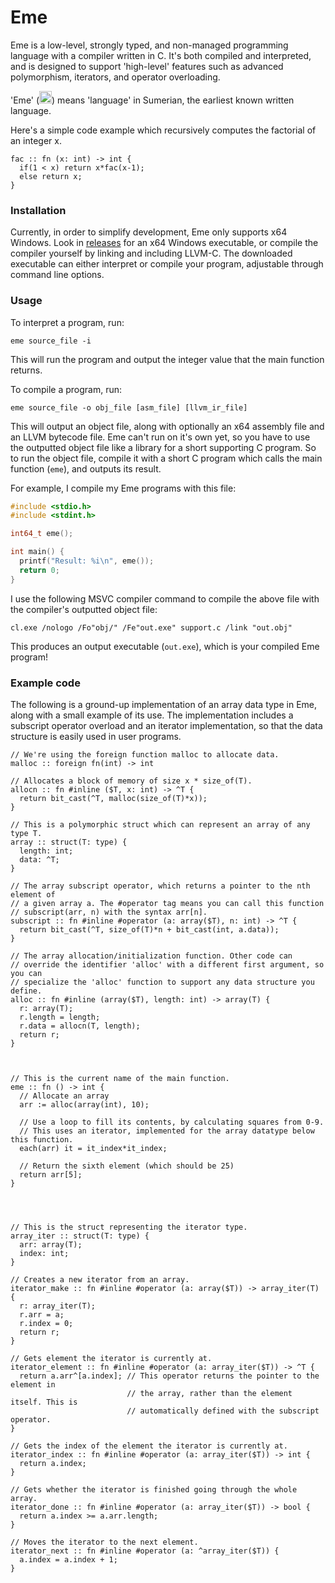 # Eme

Eme is a low-level, strongly typed, and non-managed programming language with a compiler written in C. It's both compiled and interpreted, and is designed to support 'high-level' features such as advanced polymorphism, iterators, and operator overloading.

'Eme' (<img src="http://psd.museum.upenn.edu/epsd/psl/img/popup/Oajg.png" height="20" />) means 'language' in Sumerian, the earliest known written language.

Here's a simple code example which recursively computes the factorial of an integer x.
```
fac :: fn (x: int) -> int {
  if(1 < x) return x*fac(x-1);
  else return x;
}
```

### Installation

Currently, in order to simplify development, Eme only supports x64 Windows. Look in [releases](https://github.com/nicholascc/eme/releases) for an x64 Windows executable, or compile the compiler yourself by linking and including LLVM-C. The downloaded executable can either interpret or compile your program, adjustable through command line options.


### Usage

To interpret a program, run:
```
eme source_file -i
```
This will run the program and output the integer value that the main function returns.

To compile a program, run:
```
eme source_file -o obj_file [asm_file] [llvm_ir_file]
```
This will output an object file, along with optionally an x64 assembly file and an LLVM bytecode file. Eme can't run on it's own yet, so you have to use the outputted object file like a library for a short supporting C program. So to run the object file, compile it with a short C program which calls the main function (`eme`), and outputs its result.

For example, I compile my Eme programs with this file:

```c
#include <stdio.h>
#include <stdint.h>

int64_t eme();

int main() {
  printf("Result: %i\n", eme());
  return 0;
}
```

I use the following MSVC compiler command to compile the above file with the compiler's outputted object file:
```
cl.exe /nologo /Fo"obj/" /Fe"out.exe" support.c /link "out.obj"
```

This produces an output executable (`out.exe`), which is your compiled Eme program!


### Example code

The following is a ground-up implementation of an array data type in Eme, along with a small example of its use. The implementation includes a subscript operator overload and an iterator implementation, so that the data structure is easily used in user programs.

```
// We're using the foreign function malloc to allocate data.
malloc :: foreign fn(int) -> int

// Allocates a block of memory of size x * size_of(T).
allocn :: fn #inline ($T, x: int) -> ^T {
  return bit_cast(^T, malloc(size_of(T)*x));
}

// This is a polymorphic struct which can represent an array of any type T.
array :: struct(T: type) {
  length: int;
  data: ^T;
}

// The array subscript operator, which returns a pointer to the nth element of
// a given array a. The #operator tag means you can call this function
// subscript(arr, n) with the syntax arr[n].
subscript :: fn #inline #operator (a: array($T), n: int) -> ^T {
  return bit_cast(^T, size_of(T)*n + bit_cast(int, a.data));
}

// The array allocation/initialization function. Other code can
// override the identifier 'alloc' with a different first argument, so you can
// specialize the 'alloc' function to support any data structure you define.
alloc :: fn #inline (array($T), length: int) -> array(T) {
  r: array(T);
  r.length = length;
  r.data = allocn(T, length);
  return r;
}



// This is the current name of the main function.
eme :: fn () -> int {
  // Allocate an array
  arr := alloc(array(int), 10);

  // Use a loop to fill its contents, by calculating squares from 0-9.
  // This uses an iterator, implemented for the array datatype below this function.
  each(arr) it = it_index*it_index;

  // Return the sixth element (which should be 25)
  return arr[5];
}




// This is the struct representing the iterator type.
array_iter :: struct(T: type) {
  arr: array(T);
  index: int;
}

// Creates a new iterator from an array.
iterator_make :: fn #inline #operator (a: array($T)) -> array_iter(T) {
  r: array_iter(T);
  r.arr = a;
  r.index = 0;
  return r;
}

// Gets element the iterator is currently at.
iterator_element :: fn #inline #operator (a: array_iter($T)) -> ^T {
  return a.arr^[a.index]; // This operator returns the pointer to the element in
                          // the array, rather than the element itself. This is
                          // automatically defined with the subscript operator.
}

// Gets the index of the element the iterator is currently at.
iterator_index :: fn #inline #operator (a: array_iter($T)) -> int {
  return a.index;
}

// Gets whether the iterator is finished going through the whole array.
iterator_done :: fn #inline #operator (a: array_iter($T)) -> bool {
  return a.index >= a.arr.length;
}

// Moves the iterator to the next element.
iterator_next :: fn #inline #operator (a: ^array_iter($T)) {
  a.index = a.index + 1;
}

```
